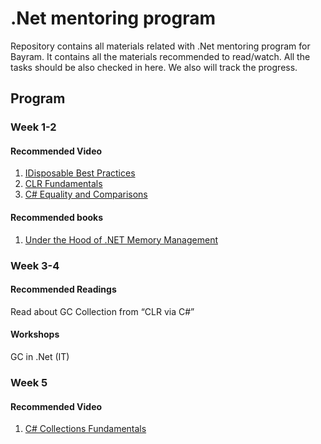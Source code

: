 # .Net mentoring program

Repository contains all materials related with .Net mentoring program for Bayram. It contains all the materials recommended to read/watch. All the tasks should be also checked in here. We also will track the progress.

## Program
### Week 1-2
#### Recommended Video
1. [IDisposable Best Practices](http://www.pluralsight.com/courses/idisposable-best-practices-csharp-developers)
2. [CLR Fundamentals](http://www.pluralsight.com/courses/clr-fundamentals)
3. [C# Equality and Comparisons](http://www.pluralsight.com/courses/csharp-equality-comparisons)

#### Recommended books
1. [Under the Hood of .NET Memory Management](http://www.amazon.com/Under-Hood-NET-Memory-Management/dp/1906434751)

### Week 3-4
#### Recommended Readings
Read about GC Collection from “CLR via C#”
#### Workshops
GC in .Net (IT)

### Week 5
#### Recommended Video
1. [C# Collections Fundamentals](http://www.pluralsight.com/courses/csharp-collections)